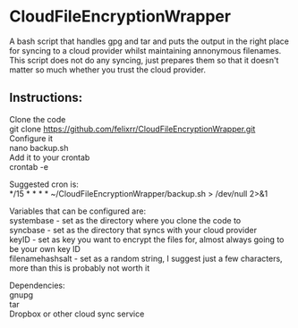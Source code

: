 # CloudFileEncryptionWrapper
A bash script that handles gpg and tar and puts the output in the right place for syncing to a cloud provider whilst maintaining annonymous filenames.  This script does not do any syncing, just prepares them so that it doesn't matter so much whether you trust the cloud provider.

## Instructions:

Clone the code  
    git clone https://github.com/felixrr/CloudFileEncryptionWrapper.git  
Configure it  
    nano backup.sh  
Add it to your crontab  
    crontab -e  

Suggested cron is:  
    */15 * * * * ~/CloudFileEncryptionWrapper/backup.sh > /dev/null 2>&1  

Variables that can be configured are:  
    systembase - set as the directory where you clone the code to  
    syncbase - set as the directory that syncs with your cloud provider  
    keyID - set as key you want to encrypt the files for, almost always going to be your own key ID  
    filenamehashsalt - set as a random string, I suggest just a few characters, more than this is probably not worth it  

Dependencies:  
    gnupg  
    tar  
    Dropbox or other cloud sync service  
